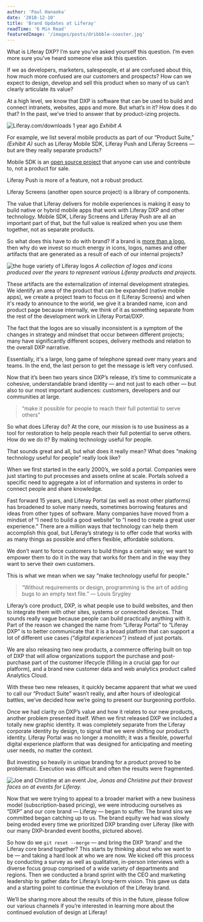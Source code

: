 ```yaml
---
author: 'Paul Hanaoka'
date: '2018-12-10'
title: 'Brand Updates at Liferay'
readTime: '6 Min Read'
featuredImage: '/images/posts/dribbble-coaster.jpg'
---
```


What is Liferay DXP? I’m sure you’ve asked yourself this question. I’m even more sure you’ve heard someone else ask this question.

If we as developers, marketers, salespeople, et al are confused about this, how much more confused are our customers and prospects? How can we expect to design, develop and sell this product when so many of us can’t clearly articulate its value?

At a high level, we know that DXP is software that can be used to build and connect intranets, websites, apps and more. But what’s in it? How does it do that? In the past, we’ve tried to answer that by product-izing projects.

![Liferay.com/downloads 1 year ago](/images/posts/liferay-product-downloads.png)
_Exhibit A_

For example, we list several mobile products as part of our “Product Suite,” _(Exhibit A)_ such as Liferay Mobile SDK, Liferay Push and Liferay Screens — but are they really separate products?

Mobile SDK is an [open source project](https://github.com/liferay/liferay-mobile-sdk) that anyone can use and contribute to, not a product for sale.

Liferay Push is more of a feature, not a robust product.

Liferay Screens (another open source project) is a library of components.

The value that Liferay delivers for mobile experiences is making it easy to build native or hybrid mobile apps that work with Liferay DXP and other technology. Mobile SDK, Liferay Screens and Liferay Push are all an important part of that, but the full value is realized when you use them together, not as separate products.

So what does this have to do with brand? If a brand is [more than a logo](https://hbr.org/2011/06/a-logo-is-not-a-brand), then why do we invest so much energy in icons, logos, names and other artifacts that are generated as a result of each of our internal projects?

![the huge variety of Liferay logos](/images/posts/liferay-logos.png)
_A collection of logos and icons produced over the years to represent various Liferay products and projects._

These artifacts are the externalization of internal development strategies. We identify an area of the product that can be expanded (native mobile apps), we create a project team to focus on it (Liferay Screens) and when it's ready to announce to the world, we give it a branded name, icon and product page because internally, we think of it as something separate from the rest of the development work in Liferay Portal/DXP.

The fact that the logos are so visually inconsistent is a symptom of the changes in strategy and mindset that occur between different projects; many have significantly different scopes, delivery methods and relation to the overall DXP narrative.

Essentially, it's a large, long game of telephone spread over many years and teams. In the end, the last person to get the message is left very confused.

Now that it’s been two years since DXP’s release, it’s time to communicate a cohesive, understandable brand identity — and not just to each other — but also to our most important audiences: customers, developers and our communities at large.

> “make it possible for people to reach their full potential to serve others”

So what does Liferay do? At the core, our mission is to use business as a tool for restoration to help people reach their full potential to serve others. How do we do it? By making technology useful for people.

That sounds great and all, but what does it really mean? What does “making technology useful for people” really look like?

When we first started in the early 2000’s, we sold a portal. Companies were just starting to put processes and assets online at scale. Portals solved a specific need to aggregate a lot of information and systems in order to connect people and share knowledge.

Fast forward 15 years, and Liferay Portal (as well as most other platforms) has broadened to solve many needs, sometimes borrowing features and ideas from other types of software. Many companies have moved from a mindset of “I need to build a good website” to “I need to create a great user experience.” There are a million ways that technology can help them accomplish this goal, but Liferay’s strategy is to offer code that works with as many things as possible and offers flexible, affordable solutions.

We don’t want to force customers to build things a certain way; we want to empower them to do it in the way that works for them and in the way they want to serve their own customers.

This is what we mean when we say “make technology useful for people.”

> “Without requirements or design, programming is the art of adding bugs to an empty text file.” &mdash; Louis Srygley

Liferay’s core product, DXP, is what people use to build websites, and then to integrate them with other sites, systems or connected devices. That sounds really vague because people can build practically anything with it. Part of the reason we changed the name from “Liferay Portal” to “Liferay DXP” is to better communicate that it is a broad platform that can support a lot of different use cases _(“digital experiences”)_ instead of just portals.

We are also releasing two new products, a commerce offering built on top of DXP that will allow organizations support the purchase and post-purchase part of the customer lifecycle (filling in a crucial gap for our platform), and a brand new customer data and web analytics product called Analytics Cloud.

With these two new releases, it quickly became apparent that what we used to call our “Product Suite” wasn’t really, and after hours of ideological battles, we’ve decided how we’re going to present our burgeoning portfolio.

Once we had clarity on DXP’s value and how it relates to our new products, another problem presented itself. When we first released DXP we included a totally new graphic identity. It was completely separate from the Liferay corporate identity by design, to signal that we were shifting our product’s identity. Liferay Portal was no longer a monolith; it was a flexible, powerful digital experience platform that was designed for anticipating and meeting user needs, no matter the context.

But investing so heavily in unique branding for a product proved to be problematic. Execution was difficult and often the results were fragmented.

![Joe and Christine at an event](/images/posts/liferay-event-confusion.jpg)
_Joe, Jonas and Christine put their bravest faces on at events for Liferay._

Now that we were trying to appeal to a broader market with a new business model (subscription-based pricing), we were introducing ourselves as “DXP” and our core brand &mdash; Liferay &mdash; began to suffer. The brand sins we committed began catching up to us. The brand equity we had was slowly being eroded every time we prioritized DXP branding over Liferay (like with our many DXP-branded event booths, pictured above).

So how do we `git reset --merge` — and bring the DXP ‘brand’ and the Liferay core brand together? This starts by thinking about who we want to be — and taking a hard look at who we are now. We kicked off this process by conducting a survey as well as qualitative, in-person interviews with a diverse focus group comprised of a wide variety of departments and regions. Then we conducted a brand sprint with the CEO and marketing leadership to gather data for Liferay’s long-term vision. This gave us data and a starting point to continue the evolution of the Liferay brand.

We’ll be sharing more about the results of this in the future, please follow our various channels if you’re interested in learning more about the continued evolution of design at Liferay!
